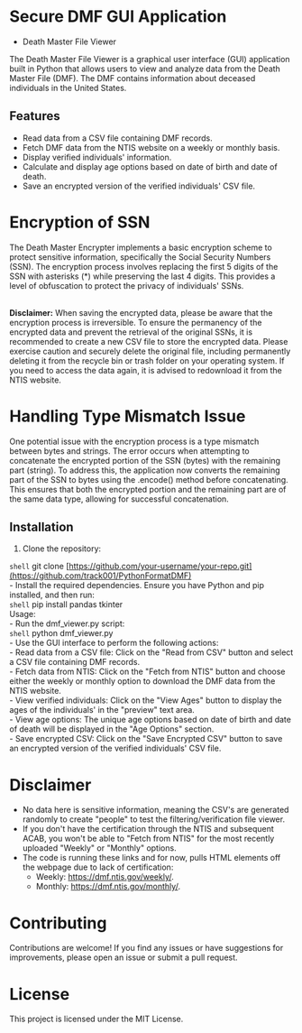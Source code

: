 # Secure DMF GUI Application
- Death Master File Viewer

The Death Master File Viewer is a graphical user interface (GUI) application built in Python that allows users to view and analyze data from the Death Master File (DMF). The DMF contains information about deceased individuals in the United States.

## Features

- Read data from a CSV file containing DMF records.
- Fetch DMF data from the NTIS website on a weekly or monthly basis.
- Display verified individuals' information.
- Calculate and display age options based on date of birth and date of death.
- Save an encrypted version of the verified individuals' CSV file.

# Encryption of SSN
The Death Master Encrypter implements a basic encryption scheme to protect sensitive information, specifically the Social Security Numbers (SSN). The encryption process involves replacing the first 5 digits of the SSN with asterisks (*) while preserving the last 4 digits. This provides a level of obfuscation to protect the privacy of individuals' SSNs.

<br> **Disclaimer:** When saving the encrypted data, please be aware that the encryption process is irreversible. To ensure the permanency of the encrypted data and prevent the retrieval of the original SSNs, it is recommended to create a new CSV file to store the encrypted data. Please exercise caution and securely delete the original file, including permanently deleting it from the recycle bin or trash folder on your operating system. If you need to access the data again, it is advised to redownload it from the NTIS website.

# Handling Type Mismatch Issue
One potential issue with the encryption process is a type mismatch between bytes and strings. The error occurs when attempting to concatenate the encrypted portion of the SSN (bytes) with the remaining part (string). To address this, the application now converts the remaining part of the SSN to bytes using the .encode() method before concatenating. This ensures that both the encrypted portion and the remaining part are of the same data type, allowing for successful concatenation.

## Installation

1. Clone the repository:

```shell```
git clone [https://github.com/your-username/your-repo.git](https://github.com/track001/PythonFormatDMF)
<br>- Install the required dependencies. Ensure you have Python and pip installed, and then run:
<br>```shell```
pip install pandas tkinter
<br>Usage:
<br>- Run the dmf_viewer.py script:
<br>```shell```
python dmf_viewer.py
<br>- Use the GUI interface to perform the following actions:
<br>- Read data from a CSV file: Click on the "Read from CSV" button and select a CSV file containing DMF records.
<br>- Fetch data from NTIS: Click on the "Fetch from NTIS" button and choose either the weekly or monthly option to download the DMF data from the NTIS website.
<br>- View verified individuals: Click on the "View Ages" button to display the ages of the individuals' in the "preview" text area.
<br> - View age options: The unique age options based on date of birth and date of death will be displayed in the "Age Options" section.
<br>- Save encrypted CSV: Click on the "Save Encrypted CSV" button to save an encrypted version of the verified individuals' CSV file.

# Disclaimer
- No data here is sensitive information, meaning the CSV's are generated randomly to create "people" to test the filtering/verification file viewer.
- If you don't have the certification through the NTIS and subsequent ACAB, you won't be able to "Fetch from NTIS" for the most recently uploaded "Weekly" or "Monthly" options.
- The code is running these links and for now, pulls HTML elements off the webpage due to lack of certification:
  - Weekly: https://dmf.ntis.gov/weekly/.
  - Monthly: https://dmf.ntis.gov/monthly/.

# Contributing
Contributions are welcome! If you find any issues or have suggestions for improvements, please open an issue or submit a pull request.

# License
This project is licensed under the MIT License.
